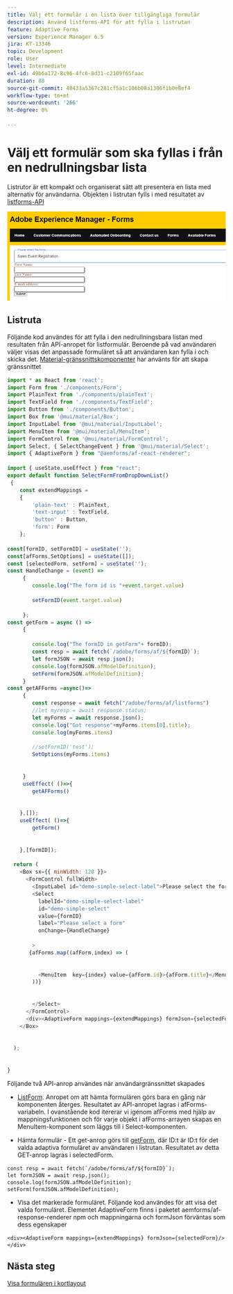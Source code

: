 ```yaml
---
title: Välj ett formulär i en lista över tillgängliga formulär
description: Använd listforms-API för att fylla i listrutan
feature: Adaptive Forms
version: Experience Manager 6.5
jira: KT-13346
topic: Development
role: User
level: Intermediate
exl-id: 49b6a172-8c96-4fc6-8d31-c2109f65faac
duration: 88
source-git-commit: 48433a5367c281cf5a1c106b08a1306f1b0e8ef4
workflow-type: tm+mt
source-wordcount: '266'
ht-degree: 0%

---
```


# Välj ett formulär som ska fyllas i från en nedrullningsbar lista

Listrutor är ett kompakt och organiserat sätt att presentera en lista med alternativ för användarna. Objekten i listrutan fylls i med resultatet av [listforms-API](https://opensource.adobe.com/aem-forms-af-runtime/api/#tag/List-Forms/operation/listForms)

![kort-vy](./assets/forms-drop-down.png)

## Listruta

Följande kod användes för att fylla i den nedrullningsbara listan med resultaten från API-anropet för listformulär. Beroende på vad användaren väljer visas det anpassade formuläret så att användaren kan fylla i och skicka det. [Material-gränssnittskomponenter](https://mui.com/) har använts för att skapa gränssnittet

```javascript
import * as React from 'react';
import Form from './components/Form';
import PlainText from './components/plainText';
import TextField from './components/TextField';
import Button from './components/Button';
import Box from '@mui/material/Box';
import InputLabel from '@mui/material/InputLabel';
import MenuItem from '@mui/material/MenuItem';
import FormControl from '@mui/material/FormControl';
import Select, { SelectChangeEvent } from '@mui/material/Select';
import { AdaptiveForm } from "@aemforms/af-react-renderer";

import { useState,useEffect } from "react";
export default function SelectFormFromDropDownList()
 {
    const extendMappings =
    {
        'plain-text' : PlainText,
        'text-input' : TextField,
        'button' : Button,
        'form': Form
    };

const[formID, setFormID] = useState('');
const[afForms,SetOptions] = useState([]);
const [selectedForm, setForm] = useState('');
const HandleChange = (event) =>
     {
        console.log("The form id is "+event.target.value) 
    
        setFormID(event.target.value)
        
     };
const getForm = async () =>
     {
        
        console.log("The formID in getForm"+ formID);
        const resp = await fetch(`/adobe/forms/af/${formID}`);
        let formJSON = await resp.json();
        console.log(formJSON.afModelDefinition);
        setForm(formJSON.afModelDefinition);
     }
const getAFForms =async()=>
     {
        const response = await fetch("/adobe/forms/af/listforms")
        //let myresp = await response.status;
        let myForms = await response.json();
        console.log("Got response"+myForms.items[0].title);
        console.log(myForms.items)
        
        //setFormID('test');
        SetOptions(myForms.items)

        
     }
     useEffect( ()=>{
        getAFForms()
        

    },[]);
    useEffect( ()=>{
        getForm()
        

    },[formID]);

  return (
    <Box sx={{ minWidth: 120 }}>
      <FormControl fullWidth>
        <InputLabel id="demo-simple-select-label">Please select the form</InputLabel>
        <Select
          labelId="demo-simple-select-label"
          id="demo-simple-select"
          value={formID}
          label="Please select a form"
          onChange={HandleChange}
          
        >
       {afForms.map((afForm,index) => (
    
        
          <MenuItem  key={index} value={afForm.id}>{afForm.title}</MenuItem>
        ))}
        
       
        </Select>
      </FormControl>
      <div><AdaptiveForm mappings={extendMappings} formJson={selectedForm}/></div>
    </Box>
    

  );
  

}
```

Följande två API-anrop användes när användargränssnittet skapades

* [ListForm](https://opensource.adobe.com/aem-forms-af-runtime/api/#tag/List-Forms/operation/listForms). Anropet om att hämta formulären görs bara en gång när komponenten återges. Resultatet av API-anropet lagras i afForms-variabeln.
I ovanstående kod itererar vi igenom afForms med hjälp av mappningsfunktionen och för varje objekt i afForms-arrayen skapas en MenuItem-komponent som läggs till i Select-komponenten.

* Hämta formulär - Ett get-anrop görs till [getForm](https://opensource.adobe.com/aem-forms-af-runtime/api/#tag/Get-Form-Definition), där ID:t är ID:t för det valda adaptiva formuläret av användaren i listrutan. Resultatet av detta GET-anrop lagras i selectedForm.

```
const resp = await fetch(`/adobe/forms/af/${formID}`);
let formJSON = await resp.json();
console.log(formJSON.afModelDefinition);
setForm(formJSON.afModelDefinition);
```

* Visa det markerade formuläret. Följande kod användes för att visa det valda formuläret. Elementet AdaptiveForm finns i paketet aemforms/af-response-renderer npm och mappningarna och formJson förväntas som dess egenskaper

```
<div><AdaptiveForm mappings={extendMappings} formJson={selectedForm}/></div>
```

## Nästa steg

[Visa formulären i kortlayout](./display-forms-card-view.md)
